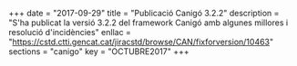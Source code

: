 +++
date        = "2017-09-29"
title       = "Publicació Canigó 3.2.2"
description = "S'ha publicat la versió 3.2.2 del framework Canigó amb algunes millores i resolució d'incidències"
enllac      = "https://cstd.ctti.gencat.cat/jiracstd/browse/CAN/fixforversion/10463"
sections    = "canigo"
key         = "OCTUBRE2017"
+++
